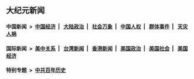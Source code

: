 ## 大纪元新闻

#### 中国新闻 &nbsp;>&nbsp; [中国经济](indexes/ncid283/README.md?01221645) &nbsp;| &nbsp; [大陆政治](indexes/ncid277/README.md?01221645) &nbsp;| &nbsp; [社会万象](indexes/ncid282/README.md?01221645) &nbsp;| &nbsp; [中国人权](indexes/ncid278/README.md?01221645) &nbsp;| &nbsp; [群体事件](indexes/ncid279/README.md?01221645) &nbsp;| &nbsp; [天灾人祸](indexes/ncid280/README.md?01221645)

#### 国际新闻 &nbsp;>&nbsp; [美中关系](indexes/nf1412576/README.md?01221645) &nbsp;| &nbsp; [台湾新闻](indexes/ncid1349361/README.md?01221645) &nbsp;| &nbsp; [香港新闻](indexes/ncid1349362/README.md?01221645) &nbsp;| &nbsp; [美国政治](indexes/ncid1078159/README.md?01221645) &nbsp;| &nbsp; [美国社会](indexes/ncid1078160/README.md?01221645) &nbsp;| &nbsp; [美国经济](indexes/ncid1078158/README.md?01221645)

#### 特别专题 &nbsp;>&nbsp; [中共百年历史](https://github.com/epoch-news/epoch-special/blob/master/README.md?01221645)  
